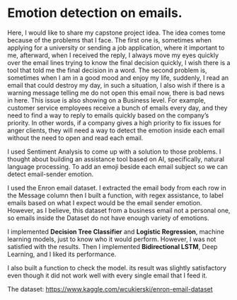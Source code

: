 # Emotion detection on emails.

Here, I would like to share my capstone project idea. The idea comes tome because of the problems that I face. The first one is, sometimes when applying for a university or sending a job application, where it important to me, afterward, when I received the reply, I always move my eyes quickly over the email lines trying to know the final decision quickly, I wish there is a tool that told me the final decision in a word. The second problem is, sometimes when I am in a good mood and enjoy my life, suddenly, I read an email that could destroy my day, in such a situation, I also wish if there is a warning message telling me do not open this email now, there is bad news in here. 
This issue is also showing on a Business level. For example, customer service employees receive a bunch of emails every day, and they need to find a way to reply to emails quickly based on the company’s priority. In other words, if a company gives a high priority to fix issues for anger clients, they will need a way to detect the emotion inside each email without the need to open and read each email. 

I used Sentiment Analysis to come up with a solution to those problems. I thought about building an assistance tool based on AI, specifically, natural language processing. To add an emoji beside each email subject so we can detect email-sender emotion.

I used the Enron email dataset. I extracted the email body from each row in the Message column then I built a function, with regex assistance, to label emails based on what I expect would be the email sender emotion. However, as I believe, this dataset from a business email not a personal one, so emails inside the Dataset do not have enough variety of emotions. 


I implemented **Decision Tree Classifier** and **Logistic Regression**, machine learning models, just to know who it would perform. However, I was not satisfied with the results. Then I implemented **Bidirectional LSTM**, Deep Learning, and I liked its performance. 

I also built a function to check the model. its result was slightly satisfactory even though it did not work well with every single email that I feed it.


The dataset: https://www.kaggle.com/wcukierski/enron-email-dataset


